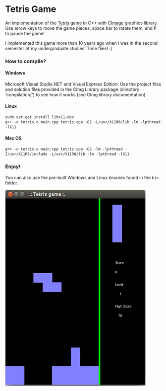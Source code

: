 # Tetris Game
An implementation of the [Tetris](https://en.wikipedia.org/wiki/Tetris) game in C++ with [CImage](http://cimg.eu/) graphics library. Use arrow keys to move the game pieces, space bar to rotate them, and P to pause the game!

I implemented this game more than 10 years ago when I was in the second semester of my undergraduate studies! Time flies! :)

### How to compile?
#### Windows
Microsoft Visual Studio.NET and Visual Express Edition: Use the project files and solution files provided in the CImg Library package (directory 'compilation/') to see how it works (see CImg library documentation).

#### Linux
```
sudo apt-get install libx11-dev
g++ -o tetris.o main.cpp tetris.cpp -O2 -L/usr/X11R6/lib -lm -lpthread -lX11
```

#### Mac OS
```
g++ -o tetris.o main.cpp tetris.cpp -O2 -lm -lpthread -I/usr/X11R6/include -L/usr/X11R6/lib -lm -lpthread -lX11
```

### Enjoy!
You can also use the pre-built Windows and Linux binaries found in the `bin` folder.

![alt text](/img/screenshot.png?raw=true "Tetris screenshot")
